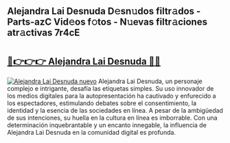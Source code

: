 ## Alejandra Lai Desnuda D𝚎sn𝚞dos filtr𝚊dos - Parts-azC Vid𝚎os f𝚘tos - N𝚞evas filtr𝚊ciones atr𝚊ctivas 7r4cE

# <h2><a href="http://mb96qi.tromn.icu/?c=Alejandra+Lai+Desnuda">🔗👉👉👉 Alejandra Lai Desnuda 🔗🔗</a></h2>

[![Alejandra Lai Desnuda nuevo](https://i.imgur.com/pEAQMta.gif)](http://mb96qi.tromn.icu/?c=Alejandra+Lai+Desnuda)
Alejandra Lai Desnuda, un personaje complejo e intrigante, desafía las etiquetas simples. Su uso innovador de los medios digitales para la autopresentación ha cautivado y enfurecido a los espectadores, estimulando debates sobre el consentimiento, la identidad y la esencia de las sociedades en línea. A pesar de la ambigüedad de sus intenciones, su huella en la cultura en línea es imborrable. Con una determinación inquebrantable y un encanto innegable, la influencia de Alejandra Lai Desnuda en la comunidad digital es profunda.
